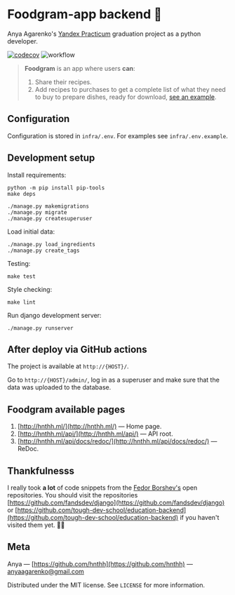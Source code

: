 # Foodgram-app backend 🍲

Anya Agarenko's [Yandex Practicum](https://practicum.yandex.com) graduation project as a python developer.

[![codecov](https://codecov.io/gh/hnthh/foodgram-project-react/branch/main/graph/badge.svg?token=VH4S1CCXHK)](https://codecov.io/gh/hnthh/foodgram-project-react)
![workflow](https://github.com/hnthh/foodgram-project-react/actions/workflows/workflow.yml/badge.svg)

> **Foodgram** is an app where users **can**:
> 1) Share their recipes.
> 2) Add recipes to purchases to get a complete list of what they need to buy to prepare dishes, ready for download, [see an example](https://github.com/hnthh/foodgram-project-react/blob/main/shopping-list-example.png).

## Configuration

Configuration is stored in `infra/.env`. For examples see `infra/.env.example`.

## Development setup

Install requirements:
```
python -m pip install pip-tools
make deps
```
```
./manage.py makemigrations
./manage.py migrate
./manage.py createsuperuser
```

Load initial data:
```
./manage.py load_ingredients
./manage.py create_tags
```

Testing:
```
make test
```

Style checking:
```
make lint
```

Run django development server:
```
./manage.py runserver
```

## After deploy via GitHub actions

The project is available at `http://{HOST}/`.

Go to `http://{HOST}/admin/`, log in as a superuser and make sure that the data was uploaded to the database.

## Foodgram available pages

1. [http://hnthh.ml/](http://hnthh.ml/) — Home page.
2. [http://hnthh.ml/api/](http://hnthh.ml/api/) — API root.
3. [http://hnthh.ml/api/docs/redoc/](http://hnthh.ml/api/docs/redoc/) — ReDoc.

## Thankfulnesss

I really took **a lot** of code snippets from the [Fedor Borshev's](https://github.com/f213) open repositories. You should visit the repositories [https://github.com/fandsdev/django](https://github.com/fandsdev/django) or [https://github.com/tough-dev-school/education-backend](https://github.com/tough-dev-school/education-backend) if you haven't visited them yet. 🐍✨

## Meta

Anya — [https://github.com/hnthh](https://github.com/hnthh) — [anyaagarenko@gmail.com](anyaagarenko@gmail.com)

Distributed under the MIT license. See `LICENSE` for more information.